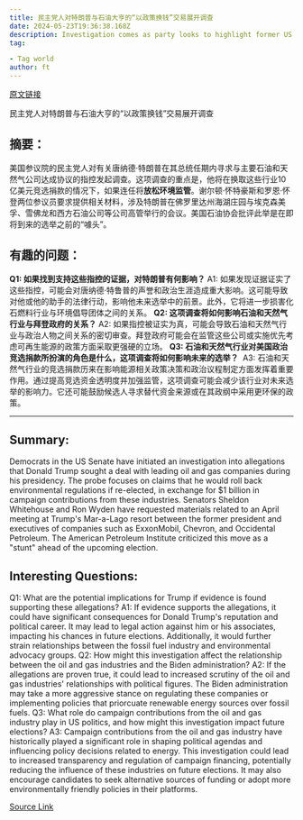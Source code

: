 ```yaml
---
title: 民主党人对特朗普与石油大亨的“以政策换钱”交易展开调查
date: 2024-05-23T19:36:38.168Z
description: Investigation comes as party looks to highlight former US president’s ties to fossil fuel groups ahead of election
tag: 

- Tag world
author: ft
---
```


[原文链接](https://ft.com/content/3afb0f07-aade-40a9-8582-5d4ea811135b)

民主党人对特朗普与石油大亨的“以政策换钱”交易展开调查

## 摘要：
美国参议院的民主党人对有关唐纳德·特朗普在其总统任期内寻求与主要石油和天然气公司达成协议的指控发起调查。这项调查的重点是，他将在换取这些行业10亿美元竞选捐款的情况下，如果连任将**放松环境监管**。谢尔顿·怀特豪斯和罗恩·怀登两位参议员要求提供相关材料，涉及特朗普在佛罗里达州海湖庄园与埃克森美孚、雪佛龙和西方石油公司等公司高管举行的会议。美国石油协会批评此举是在即将到来的选举之前的“噱头”。

## 有趣的问题：
**Q1: 如果找到支持这些指控的证据，对特朗普有何影响？**
A1: 如果发现证据证实了这些指控，可能会对唐纳德·特鲁普的声誉和政治生涯造成重大影响。这可能导致对他或他的助手的法律行动，影响他未来选举中的前景。此外，它将进一步损害化石燃料行业与环境倡导团体之间的关系。
**Q2: 这项调查将如何影响石油和天然气行业与拜登政府的关系？**
A2: 如果指控被证实为真，可能会导致石油和天然气行业与政治人物之间关系的密切审查。拜登政府可能会在监管这些公司或实施优先考虑可再生能源的政策方面采取更强硬的立场。
**Q3: 石油和天然气行业对美国政治竞选捐款所扮演的角色是什么，这项调查将如何影响未来的选举？** 
A3: 石油和天然气行业的竞选捐款历来在影响能源相关政策决策和政治议程制定方面发挥着重要作用。通过提高竞选资金透明度并加强监管，这项调查可能会减少该行业对未来选举的影响力。它还可能鼓励候选人寻求替代资金来源或在其政纲中采用更环保的政策。

---

## Summary:
Democrats in the US Senate have initiated an investigation into allegations that Donald Trump sought a deal with leading oil and gas companies during his presidency. The probe focuses on claims that he would roll back environmental regulations if re-elected, in exchange for $1 billion in campaign contributions from these industries. Senators Sheldon Whitehouse and Ron Wyden have requested materials related to an April meeting at Trump's Mar-a-Lago resort between the former president and executives of companies such as ExxonMobil, Chevron, and Occidental Petroleum. The American Petroleum Institute criticized this move as a "stunt" ahead of the upcoming election.

## Interesting Questions:
Q1: What are the potential implications for Trump if evidence is found supporting these allegations?
A1: If evidence supports the allegations, it could have significant consequences for Donald Trump's reputation and political career. It may lead to legal action against him or his associates, impacting his chances in future elections. Additionally, it would further strain relationships between the fossil fuel industry and environmental advocacy groups.
Q2: How might this investigation affect the relationship between the oil and gas industries and the Biden administration?
A2: If the allegations are proven true, it could lead to increased scrutiny of the oil and gas industries' relationships with political figures. The Biden administration may take a more aggressive stance on regulating these companies or implementing policies that priorcuate renewable energy sources over fossil fuels.
Q3: What role do campaign contributions from the oil and gas industry play in US politics, and how might this investigation impact future elections?
A3: Campaign contributions from the oil and gas industry have historically played a significant role in shaping political agendas and influencing policy decisions related to energy. This investigation could lead to increased transparency and regulation of campaign financing, potentially reducing the influence of these industries on future elections. It may also encourage candidates to seek alternative sources of funding or adopt more environmentally friendly policies in their platforms.

[Source Link](https://ft.com/content/3afb0f07-aade-40a9-8582-5d4ea811135b)

